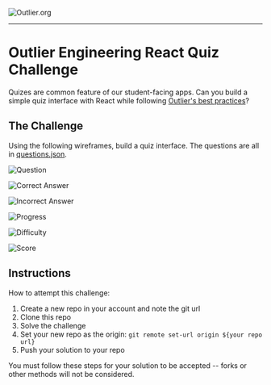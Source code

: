 ![Outlier.org](https://i.imgur.com/vJowpL1.png)

---

# Outlier Engineering React Quiz Challenge

Quizes are common feature of our student-facing apps. Can you build a simple quiz interface with React while following [Outlier's best practices](https://github.com/outlier-org/onboarding/blob/master/README.md#engineering-onboarding-guide)?

## The Challenge

Using the following wireframes, build a quiz interface. The questions are all in [questions.json](https://raw.githubusercontent.com/outlier-org/challenge-quiz/master/src/questions.json).

![Question](https://raw.githubusercontent.com/outlier-org/challenge-quiz/master/docs/wire-question.png)

![Correct Answer](https://raw.githubusercontent.com/outlier-org/challenge-quiz/master/docs/wire-answer-correct.png)

![Incorrect Answer](https://raw.githubusercontent.com/outlier-org/challenge-quiz/master/docs/wire-answer-incorrect.png)

![Progress](https://raw.githubusercontent.com/outlier-org/challenge-quiz/master/docs/wire-progress.png)

![Difficulty](https://raw.githubusercontent.com/outlier-org/challenge-quiz/master/docs/wire-difficulty.png)

![Score](https://raw.githubusercontent.com/outlier-org/challenge-quiz/master/docs/wire-score.png)

## Instructions

How to attempt this challenge:

1. Create a new repo in your account and note the git url
2. Clone this repo
3. Solve the challenge
4. Set your new repo as the origin: `git remote set-url origin ${your repo url}`
5. Push your solution to your repo

You must follow these steps for your solution to be accepted -- forks or other methods will not be considered.
